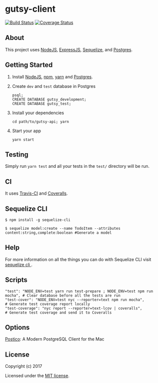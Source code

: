 # gutsy-client

[![Build Status](https://travis-ci.org/leogoesger/gutsy-client.svg?branch=master)](https://travis-ci.org/leogoesger/gutsy-client)
[![Coverage Status](https://coveralls.io/repos/github/leogoesger/gutsy-client/badge.svg?branch=master)](https://coveralls.io/github/leogoesger/gutsy-client?branch=master)

## About

This project uses [NodeJS](https://nodejs.org/), [ExpressJS](https://expressjs.com/), [Sequelize](http://docs.sequelizejs.com/), and [Postgres](https://www.postgresql.org/).

## Getting Started

1. Install [NodeJS](https://nodejs.org/), [npm](https://www.npmjs.com/), [yarn](https://yarnpkg.com/en/) and [Postgres](https://postgresapp.com/).
2. Create `dev` and `test` database in Postgres

    ```
    psql;
    CREATE DATABASE gutsy_development;
    CREATE DATABASE gutsy_test;
    ```

3. Install your dependencies

    ```
    cd path/to/gutsy-api; yarn
    ```

4. Start your app

    ```
    yarn start
    ```

## Testing

Simply run `yarn test` and all your tests in the `test/` directory will be run.

## CI

It uses [Travis-CI](https://travis-ci.org/) and [Coveralls](https://coveralls.io/).

## Sequelize CLI

```
$ npm install -g sequelize-cli            

$ sequelize model:create --name TodoItem --attributes content:string,complete:boolean #Generate a model
```

## Help

For more information on all the things you can do with Sequelize CLI visit [sequelize cli ](https://github.com/sequelize/cli).

## Scripts

```
"test": "NODE_ENV=test yarn run test-prepare ; NODE_ENV=test npm run mocha", # Clear database before all the tests are run
"test-cover": "NODE_ENV=test nyc --reporter=text npm run mocha",             # Generate test coverage report locally
"test-coverage": "nyc report --reporter=text-lcov | coveralls",              # Generate test coverage and send it to Coveralls

```


## Options

[Postico](https://eggerapps.at/postico/): A Modern PostgreSQL Client for the Mac

## License

Copyright (c) 2017

Licensed under the [MIT license](LICENSE).
